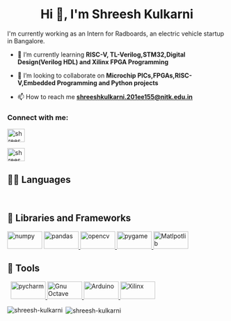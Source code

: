 <h1 align="center">Hi 👋, I'm Shreesh Kulkarni</h1>
I'm currently working as an Intern for Radboards, an electric vehicle startup in Bangalore.

- 🌱 I’m currently learning **RISC-V, TL-Verilog,STM32,Digital Design(Verilog HDL) and Xilinx FPGA Programming**

- 👯 I’m looking to collaborate on **Microchip PICs,FPGAs,RISC-V,Embedded Programming and Python projects**

- 📫 How to reach me **shreeshkulkarni.201ee155@nitk.edu.in**

<h3 align="left">Connect with me:</h3>
<p align="left">
<a href="https://linkedin.com/in/shreeshkulkarni44914515777" target="blank"><img align="center" src="https://raw.githubusercontent.com/rahuldkjain/github-profile-readme-generator/master/src/images/icons/Social/linked-in-alt.svg" alt="shreeshkulkarni44914515777" height="30" width="40" /></a>
  
<a href="https://instagram.com/shreeshiano" target="blank"><img align="center" src="https://raw.githubusercontent.com/rahuldkjain/github-profile-readme-generator/master/src/images/icons/Social/instagram.svg" alt="shreeshiano" height="30" width="40" /></a>
  
</p>

## 👨‍💻 Languages
<a href="https://www.python.org/"><img alt="" src="https://img.shields.io/badge/Python-3776AB?style=for-the-badge&logo=python&logoColor=white" /></a>
<a href=""><img alt="" src="https://img.shields.io/badge/C-00599C?style=for-the-badge&logo=c&logoColor=white" /></a>
<a href=""><img alt="" src="https://camo.githubusercontent.com/891c1fd9d2ab2adf1053e8514f469b94049769ccd9d2765c8e06e9c1b6da1b8c/68747470733a2f2f696d672e736869656c64732e696f2f62616467652f632b2b2d2532333030353939432e7376673f7374796c653d666f722d7468652d6261646765266c6f676f3d63253242253242266c6f676f436f6c6f723d7768697465" /></a>
<a href=""><img alt="" src="https://img.shields.io/badge/Java-ED8B00?style=for-the-badge&logo=java&logoColor=white" /></a>
<a href=""><img alt="" src="https://img.shields.io/badge/MySQL-00000F?style=for-the-badge&logo=mysql&logoColor=white" /></a>
<a href=""><img alt="" src="https://img.shields.io/badge/Verilog-00000F?style=for-the-badge&logo=verilog&logoColor=white" /></a>

## 🧰 Libraries and Frameworks
<a href="https://numpy.org/" target="_blank"> <img src="https://camo.githubusercontent.com/a1c5e9056e3be1e1058d8517b025af60f61f75395a78245776db71a7703aff9c/68747470733a2f2f696d672e736869656c64732e696f2f62616467652f6e756d70792d2532333031333234332e7376673f7374796c653d666f722d7468652d6261646765266c6f676f3d6e756d7079266c6f676f436f6c6f723d7768697465" alt="numpy" width="80" height="40"/></a>
<a href="https://pandas.pydata.org/" target="_blank"> <img src="https://camo.githubusercontent.com/f737c8a9e60949e59f80fcca0b0019df76efb3c8ae56d38736bb93e44b447000/68747470733a2f2f696d672e736869656c64732e696f2f62616467652f70616e6461732d2532333135303435382e7376673f7374796c653d666f722d7468652d6261646765266c6f676f3d70616e646173266c6f676f436f6c6f723d7768697465" alt="pandas" width="80" height="40"/> </a>
<a href="https://opencv.org/" target="_blank"> <img src="https://camo.githubusercontent.com/ce9fb3389462f2c9444f863e410f0d17d04b216beba8749a015011887eadfbaf/68747470733a2f2f7777772e766563746f726c6f676f2e7a6f6e652f6c6f676f732f6f70656e63762f6f70656e63762d69636f6e2e737667" alt="opencv" width="80" height="40"/> </a>
<a href="https://www.pygame.org/news" target="_blank"> <img src="https://cms-assets.tutsplus.com/uploads/users/34/syllabuses/1245/preview_image/pygame.jpg" alt="pygame" width="80" height="40"/> </a>
<a href="https://matplotlib.org/" target="_blank"> <img src="https://upload.wikimedia.org/wikipedia/commons/thumb/8/84/Matplotlib_icon.svg/1200px-Matplotlib_icon.svg.png" alt="Matlpotlib" width="80" height="40"/> </a>

## 🔧 Tools
<a href="https://jupyter.org/"><img alt="" src="https://img.shields.io/badge/Jupyter-F37626.svg?&style=for-the-badge&logo=Jupyter&logoColor=white" /></a>
<a href="https://code.visualstudio.com/"><img alt="" src="https://img.shields.io/badge/Visual_Studio_Code-0078D4?style=for-the-badge&logo=visual%20studio%20code&logoColor=white" /></a>
<a href="https://www.jetbrains.com/pycharm/" target="_blank"> <img src="https://cdn.eduonix.com/assets/images/header_img/2020010211572811392.png" alt="pycharm" width="80" height="40"/> </a>
<a href="https://www.gnu.org/software/octave/index" target="_blank"> <img src="https://upload.wikimedia.org/wikipedia/commons/thumb/6/6a/Gnu-octave-logo.svg/1024px-Gnu-octave-logo.svg.png" alt="Gnu Octave" width="80" height="40"/> </a>
  <a href="https://www.arduino.cc/" target="_blank"> <img src="https://content.arduino.cc/assets/arduino_logo_1200x630-01.png" alt="Arduino" width="80" height="40"/> </a> 
  <a href="https://www.xilinx.com/" target="_blank"> <img src="https://www.xilinx.com/content/dam/xilinx/imgs/partner-logos/xilinx-tile-gray-720x400.jpg" alt="Xilinx" width="80" height="40"/> </a><p>
<p><img align="left" src="https://github-readme-stats.vercel.app/api/top-langs?username=shreesh-kulkarni&show_icons=true&locale=en&layout=compact" alt="shreesh-kulkarni" /></p>

<p>&nbsp;<img align="center" src="https://github-readme-stats.vercel.app/api?username=Shreesh-Kulkarni&count_private=true&show_icons=true&theme=radical" alt="shreesh-kulkarni" /></p>
